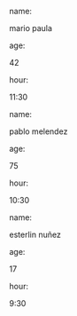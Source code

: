 
<html lang="en">
<head>
    <meta charset="UTF-8">
    <meta http-equiv="X-UA-Compatible" content="IE=edge">
    <meta name="viewport" content="width=device-width, initial-scale=1.0">
    <link rel="stylesheet" href="talonarios.css">
<link rel="stylesheet" href="normalize.css">
    <title>Document</title>
</head>
<body>


    

<div class="container">

<span>name:</span>

<span>mario paula</span>

<span>age:</span>

<span>42</span>

<span>hour:</span>

<span>11:30</span>

</div>







 
<div class="container">

<span>name:</span>

<span> pablo melendez</span>

<span>age:</span>

<span>75</span>

<span>hour:</span>

<span>10:30</span>

</div>



<div class="faltante">

<span>name:</span>

<span> esterlin nuñez</span>

<span>age:</span>

<span>17</span>

<span>hour:</span>

<span>9:30</span>

</div>
  
</body>
</html>








